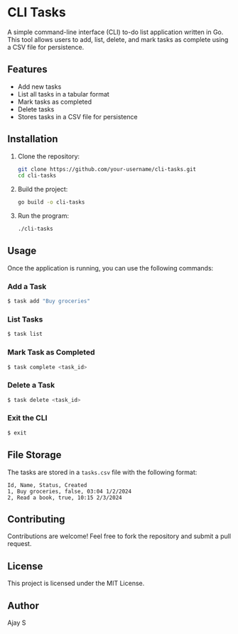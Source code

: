 # CLI Tasks

A simple command-line interface (CLI) to-do list application written in Go. This tool allows users to add, list, delete, and mark tasks as complete using a CSV file for persistence.

## Features

- Add new tasks
- List all tasks in a tabular format
- Mark tasks as completed
- Delete tasks
- Stores tasks in a CSV file for persistence

## Installation

1. Clone the repository:
   ```sh
   git clone https://github.com/your-username/cli-tasks.git
   cd cli-tasks
   ```
2. Build the project:
   ```sh
   go build -o cli-tasks
   ```
3. Run the program:
   ```sh
   ./cli-tasks
   ```

## Usage

Once the application is running, you can use the following commands:

### Add a Task
```sh
$ task add "Buy groceries"
```

### List Tasks
```sh
$ task list
```

### Mark Task as Completed
```sh
$ task complete <task_id>
```

### Delete a Task
```sh
$ task delete <task_id>
```

### Exit the CLI
```sh
$ exit
```

## File Storage
The tasks are stored in a `tasks.csv` file with the following format:
```
Id, Name, Status, Created
1, Buy groceries, false, 03:04 1/2/2024
2, Read a book, true, 10:15 2/3/2024
```

## Contributing
Contributions are welcome! Feel free to fork the repository and submit a pull request.

## License
This project is licensed under the MIT License.

## Author
Ajay S

